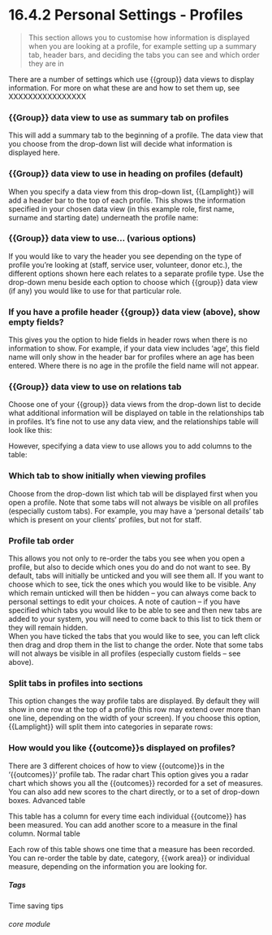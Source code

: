 #  16.4.2 Personal Settings - Profiles

> This section allows you to customise how information is displayed when you are looking at a profile, for example setting up a summary tab, header bars, and deciding the tabs you can see and which order they are in

There are a number of settings which use {{group}} data views to display information. For more on what these are and how to set them up, see XXXXXXXXXXXXXXXX

### {{Group}} data view to use as summary tab on profiles
This will add a summary tab to the beginning of a profile. The data view that you choose from the drop-down list will decide what information is displayed here. 

### {{Group}} data view to use in heading on profiles (default)
When you specify a data view from this drop-down list, {{Lamplight}} will add a header bar to the top of each profile. This shows the information specified in your chosen data view (in this example role, first name, surname and starting date) underneath the profile name: 
 

### {{Group}} data view to use… (various options)
If you would like to vary the header you see depending on the type of profile you’re looking at (staff, service user, volunteer, donor etc.), the different options shown here each relates to a separate profile type. Use the drop-down menu beside each option to choose which {{group}} data view (if any) you would like to use for that particular role.

### If you have a profile header {{group}} data view (above), show empty fields?
This gives you the option to hide fields in header rows when there is no information to show. For example, if your data view includes ‘age’, this field name will only show in the header bar for profiles where an age has been entered. Where there is no age in the profile the field name will not appear.

### {{Group}} data view to use on relations tab
Choose one of your {{group}} data views from the drop-down list to decide what additional information will be displayed on table in the relationships tab in profiles. It’s fine not to use any data view, and the relationships table will look like this: 

However, specifying a data view to use allows you to add columns to the table:
 
### Which tab to show initially when viewing profiles
Choose from the drop-down list which tab will be displayed first when you open a profile. Note that some tabs will not always be visible on all profiles (especially custom tabs). For example, you may have a ‘personal details’ tab which is present on your clients’ profiles, but not for staff.

### Profile tab order
This allows you not only to re-order the tabs you see when you open a profile, but also to decide which ones you do and do not want to see. By default, tabs will initially be unticked and you will see them all. If you want to choose which to see, tick the ones which you would like to be visible. Any which remain unticked will then be hidden – you can always come back to personal settings to edit your choices. A note of caution – if you have specified which tabs you would like to be able to see and then new tabs are added to your system, you will need to come back to this list to tick them or they will remain hidden.  
When you have ticked the tabs that you would like to see, you can left click then drag and drop them in the list to change the order. Note that some tabs will not always be visible in all profiles (especially custom fields – see above).         
                                                                                                                                                                                                                                                                                                                      
### Split tabs in profiles into sections
This option changes the way profile tabs are displayed. By default they will show in one row at the top of a profile (this row may extend over more than one line, depending on the width of your screen). If you choose this option, {{Lamplight}} will split them into categories in separate rows:
 

### How would you like {{outcome}}s displayed on profiles?
There are 3 different choices of how to view {{outcome}}s in the ‘{{outcomes}}‘ profile tab.
The radar chart 
This option gives you a radar chart which shows you all the {{outcomes}} recorded for a set of measures. You can also add new scores to the chart directly, or to a set of drop-down boxes. 
Advanced table
 
This table has a column for every time each individual {{outcome}} has been measured. You can add another score to a measure in the final column. 
Normal table
 
Each row of this table shows one time that a measure has been recorded. You can re-order the table by date, category, {{work area}} or individual measure, depending on the information you are looking for. 


##### Tags
Time saving tips

###### core module
 

